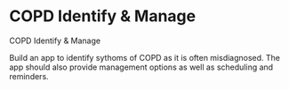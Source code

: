 # COPD Identify & Manage
COPD Identify & Manage

Build an app to identify sythoms of COPD as it is often misdiagnosed. The app should also provide management options as well as scheduling and reminders.
